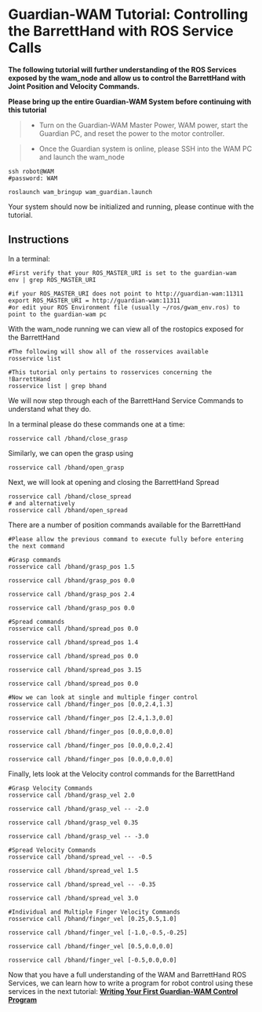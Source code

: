 # Guardian-WAM Tutorial: Controlling the BarrettHand with ROS Service Calls #

**The following tutorial will further understanding of the ROS Services exposed by the wam\_node and allow us to control the BarrettHand with Joint Position and Velocity Commands.**

**Please bring up the entire Guardian-WAM System before continuing with this tutorial**

> - Turn on the Guardian-WAM Master Power, WAM power, start the Guardian PC, and reset the power to the motor controller.

> - Once the Guardian system is online, please SSH into the WAM PC and launch the wam\_node

```
ssh robot@WAM
#password: WAM

roslaunch wam_bringup wam_guardian.launch
```

Your system should now be initialized and running, please continue with the tutorial.

## Instructions ##

In a terminal:
```
#First verify that your ROS_MASTER_URI is set to the guardian-wam
env | grep ROS_MASTER_URI

#if your ROS_MASTER_URI does not point to http://guardian-wam:11311
export ROS_MASTER_URI = http://guardian-wam:11311
#or edit your ROS Environment file (usually ~/ros/gwam_env.ros) to point to the guardian-wam pc
```

With the wam\_node running we can view all of the rostopics exposed for the BarrettHand
```
#The following will show all of the rosservices available
rosservice list

#This tutorial only pertains to rosservices concerning the !BarrettHand
rosservice list | grep bhand

```

We will now step through each of the BarrettHand Service Commands to understand what they do.

In a terminal please do these commands one at a time:
```
rosservice call /bhand/close_grasp
```

Similarly, we can open the grasp using
```
rosservice call /bhand/open_grasp
```

Next, we will look at opening and closing the BarrettHand Spread
```
rosservice call /bhand/close_spread
# and alternatively
rosservice call /bhand/open_spread
```

There are a number of position commands available for the BarrettHand
```
#Please allow the previous command to execute fully before entering the next command

#Grasp commands
rosservice call /bhand/grasp_pos 1.5

rosservice call /bhand/grasp_pos 0.0

rosservice call /bhand/grasp_pos 2.4

rosservice call /bhand/grasp_pos 0.0

#Spread commands
rosservice call /bhand/spread_pos 0.0

rosservice call /bhand/spread_pos 1.4

rosservice call /bhand/spread_pos 0.0

rosservice call /bhand/spread_pos 3.15

rosservice call /bhand/spread_pos 0.0

#Now we can look at single and multiple finger control
rosservice call /bhand/finger_pos [0.0,2.4,1.3]

rosservice call /bhand/finger_pos [2.4,1.3,0.0]

rosservice call /bhand/finger_pos [0.0,0.0,0.0]

rosservice call /bhand/finger_pos [0.0,0.0,2.4]

rosservice call /bhand/finger_pos [0.0,0.0,0.0]
```

Finally, lets look at the Velocity control commands for the BarrettHand
```
#Grasp Velocity Commands
rosservice call /bhand/grasp_vel 2.0

rosservice call /bhand/grasp_vel -- -2.0

rosservice call /bhand/grasp_vel 0.35

rosservice call /bhand/grasp_vel -- -3.0

#Spread Velocity Commands
rosservice call /bhand/spread_vel -- -0.5

rosservice call /bhand/spread_vel 1.5

rosservice call /bhand/spread_vel -- -0.35

rosservice call /bhand/spread_vel 3.0

#Individual and Multiple Finger Velocity Commands
rosservice call /bhand/finger_vel [0.25,0.5,1.0]

rosservice call /bhand/finger_vel [-1.0,-0.5,-0.25]

rosservice call /bhand/finger_vel [0.5,0.0,0.0]

rosservice call /bhand/finger_vel [-0.5,0.0,0.0]
```

Now that you have a full understanding of the WAM and BarrettHand ROS Services, we can learn how to write a program for robot control using these services in the next tutorial: **[Writing Your First Guardian-WAM Control Program](http://code.google.com/p/gwam-ros-pkg/wiki/GWAMTutorialsFirstGWAMProgram)**